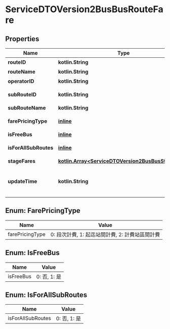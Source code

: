 
# ServiceDTOVersion2BusBusRouteFare

## Properties
Name | Type | Description | Notes
------------ | ------------- | ------------- | -------------
**routeID** | **kotlin.String** | 機關定義路線代號 | 
**routeName** | **kotlin.String** | 路線名稱 |  [optional]
**operatorID** | **kotlin.String** | 營運業者代碼 | 
**subRouteID** | **kotlin.String** | 機關定義附屬路線代碼 |  [optional]
**subRouteName** | **kotlin.String** | 附屬路線名稱 |  [optional]
**farePricingType** | [**inline**](#FarePricingTypeEnum) | 描述該路線計費方式 | 
**isFreeBus** | [**inline**](#IsFreeBusEnum) | 是否為免費公車 | 
**isForAllSubRoutes** | [**inline**](#IsForAllSubRoutesEnum) | 該收費方式是否應用到所有附屬路線 | 
**stageFares** | [**kotlin.Array&lt;ServiceDTOVersion2BusBusStageFare&gt;**](ServiceDTOVersion2BusBusStageFare.md) | 計費站區間計費 |  [optional]
**updateTime** | **kotlin.String** | 本平台資料更新時間(ISO8601格式:yyyy-MM-ddTHH:mm:sszzz) | 


<a name="FarePricingTypeEnum"></a>
## Enum: FarePricingType
Name | Value
---- | -----
farePricingType | 0: 段次計費, 1: 起迄站間計費, 2: 計費站區間計費


<a name="IsFreeBusEnum"></a>
## Enum: IsFreeBus
Name | Value
---- | -----
isFreeBus | 0: 否, 1: 是


<a name="IsForAllSubRoutesEnum"></a>
## Enum: IsForAllSubRoutes
Name | Value
---- | -----
isForAllSubRoutes | 0: 否, 1: 是



